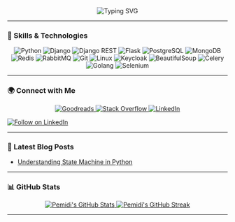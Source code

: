 <div align="center">
  <img src="https://readme-typing-svg.herokuapp.com?font=Fira+Code&size=30&pause=1000&color=0891B2&center=true&vCenter=true&width=500&lines=Hey%2C+I'm+PEMIDI!;As+a+Software+Engineer;" alt="Typing SVG" />
</div>

---

### 🚀 Skills & Technologies

<div align="center">  
 
  ![Python](https://img.shields.io/badge/Python-3776AB?style=for-the-badge&logo=python&logoColor=white)
  ![Django](https://img.shields.io/badge/Django-092E20?style=for-the-badge&logo=django&logoColor=white)
  ![Django REST](https://img.shields.io/badge/Django%20REST-FF1709?style=for-the-badge&logo=django&logoColor=white)
  ![Flask](https://img.shields.io/badge/Flask-000000?style=for-the-badge&logo=flask&logoColor=white)
  ![PostgreSQL](https://img.shields.io/badge/PostgreSQL-336791?style=for-the-badge&logo=postgresql&logoColor=white)
  ![MongoDB](https://img.shields.io/badge/MongoDB-47A248?style=for-the-badge&logo=mongodb&logoColor=white)
  ![Redis](https://img.shields.io/badge/Redis-DC382D?style=for-the-badge&logo=redis&logoColor=white)
  ![RabbitMQ](https://img.shields.io/badge/RabbitMQ-FF6600?style=for-the-badge&logo=rabbitmq&logoColor=white)
  ![Git](https://img.shields.io/badge/Git-F05032?style=for-the-badge&logo=git&logoColor=white)
  ![Linux](https://img.shields.io/badge/Linux-FCC624?style=for-the-badge&logo=linux&logoColor=black)
  ![Keycloak](https://img.shields.io/badge/Keycloak-0078D7?style=for-the-badge&logo=keycloak&logoColor=white)
  ![BeautifulSoup](https://img.shields.io/badge/BeautifulSoup-FFD700?style=for-the-badge&logo=beautifulsoup&logoColor=black)
  ![Celery](https://img.shields.io/badge/Celery-37814A?style=for-the-badge&logo=celery&logoColor=white)
  ![Golang](https://img.shields.io/badge/Go-00ADD8?style=for-the-badge&logo=go&logoColor=white)
  ![Selenium](https://img.shields.io/badge/Selenium-43B02A?style=for-the-badge&logo=selenium&logoColor=white)
  
</div>

---

### 🌍 Connect with Me

<div align="center">
  <a href="https://www.goodreads.com/user/show/63726559-pemidi" target="_blank" rel="noreferrer">
    <img src="https://img.shields.io/badge/Goodreads-372213?style=for-the-badge&logo=goodreads&logoColor=white" alt="Goodreads"/>
  <a href="https://www.stackoverflow.com/users/7143097" target="_blank" rel="noreferrer">
    <img src="https://img.shields.io/badge/Stack%20Overflow-F58025?style=for-the-badge&logo=stackoverflow&logoColor=white" alt="Stack Overflow"/>
  </a>
  <a href="https://www.linkedin.com/in/Pemidi" target="_blank" rel="noreferrer">
    <img src="https://img.shields.io/badge/LinkedIn-0A66C2?style=for-the-badge&logo=linkedin&logoColor=white" alt="LinkedIn"/>
  </a>
</div>


[![Follow on LinkedIn](https://img.shields.io/badge/Follow%20on%20LinkedIn-0A66C2?style=for-the-badge&logo=linkedin&logoColor=white)](https://www.linkedin.com/comm/mynetwork/discovery-see-all?usecase=PEOPLE_FOLLOWS&followMember=pemidi)

---

### 📝 Latest Blog Posts

<!-- BLOG-POST-LIST:START -->
- [Understanding State Machine in Python](https://pemidi.hashnode.dev/understanding-state-machine-in-python)
<!-- BLOG-POST-LIST:END -->

---

### 📊 GitHub Stats

<div align="center">
  <a href="http://www.github.com/Pemidi">
    <img src="https://github-readme-stats.vercel.app/api?username=pemidi&rank_icon=percentile&show_icons=true&theme=radical&show=reviews,prs_merged,prs_merged_percentage" alt="Pemidi's GitHub Stats"/>
  </a>
  <a href="http://www.github.com/Pemidi">
    <img src="https://github-readme-streak-stats.herokuapp.com/?user=Pemidi&stroke=ffffff&background=1c1917&ring=0891b2&fire=0891b2&currStreakNum=ffffff&currStreakLabel=0891b2&sideNums=ffffff&sideLabels=ffffff&dates=ffffff&hide_border=true" alt="Pemidi's GitHub Streak"/>
  </a>
</div>

---
